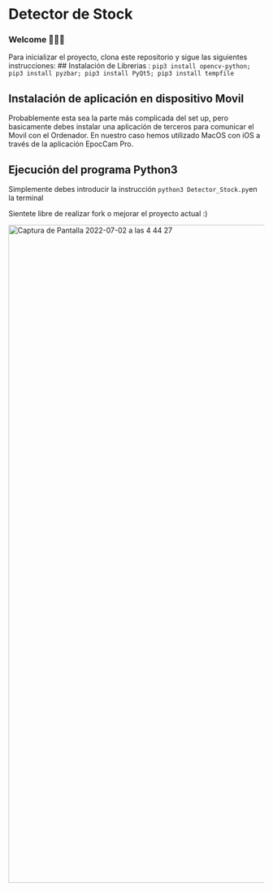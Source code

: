 # Detector de Stock 

### **Welcome 👾👾👾**
Para inicializar el proyecto, clona este repositorio y sigue las siguientes instrucciones:
    ## Instalación de Librerias :
    ```
        pip3 install opencv-python;
        pip3 install pyzbar;
        pip3 install PyQt5;
        pip3 install tempfile
    ```
## Instalación de aplicación en dispositivo Movil
Probablemente esta sea la parte más complicada del set up, pero basicamente debes instalar una aplicación de terceros 
para comunicar el Movil con el Ordenador. En nuestro caso hemos utilizado MacOS con iOS a través de la aplicación EpocCam Pro.
    
## Ejecución del programa Python3 
    
Simplemente debes introducir la instrucción `python3 Detector_Stock.py`en la terminal

Sientete libre de realizar fork o mejorar el proyecto actual :) 



<img width="1295" alt="Captura de Pantalla 2022-07-02 a las 4 44 27" src="https://user-images.githubusercontent.com/62452212/176983835-da43187d-02b1-4d92-a565-43c82f5e87b2.png">
